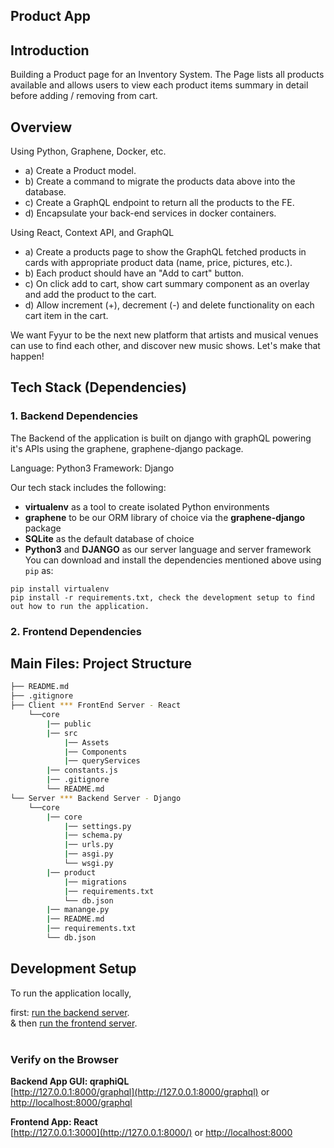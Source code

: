 ## Product App

## Introduction

Building a Product page for an Inventory System.
The Page lists all products available and allows users to view each product items summary in detail before adding / removing from cart.

## Overview

Using Python, Graphene, Docker, etc.

-   a) Create a Product model.
-   b) Create a command to migrate the products data above into the database.
-   c) Create a GraphQL endpoint to return all the products to the FE.
-   d) Encapsulate your back-end services in docker containers.

Using React, Context API, and GraphQL

-   a) Create a products page to show the GraphQL fetched products in cards with appropriate product data (name, price, pictures, etc.).
-   b) Each product should have an "Add to cart" button.
-   c) On click add to cart, show cart summary component as an overlay and add the product to the cart.
-   d) Allow increment (+), decrement (-) and delete functionality on each cart item in the cart.

We want Fyyur to be the next new platform that artists and musical venues can use to find each other, and discover new music shows. Let's make that happen!

## Tech Stack (Dependencies)

### 1. Backend Dependencies

The Backend of the application is built on django with graphQL powering it's APIs using the graphene, graphene-django package.

Language: Python3
Framework: Django

Our tech stack includes the following:

-   **virtualenv** as a tool to create isolated Python environments
-   **graphene** to be our ORM library of choice via the **graphene-django** package
-   **SQLite** as the default database of choice
-   **Python3** and **DJANGO** as our server language and server framework
    You can download and install the dependencies mentioned above using `pip` as:

```
pip install virtualenv
pip install -r requirements.txt, check the development setup to find out how to run the application.
```

### 2. Frontend Dependencies

<!-- You must have the **HTML**, **CSS**, and **Javascript** with [Bootstrap 3](https://getbootstrap.com/docs/3.4/customize/) for our website's frontend. Bootstrap can only be installed by Node Package Manager (NPM). Therefore, if not already, download and install the [Node.js](https://nodejs.org/en/download/). Windows users must run the executable as an Administrator, and restart the computer after installation. After successfully installing the Node, verify the installation as shown below.

```
node -v
npm -v
```

Install [Bootstrap 3](https://getbootstrap.com/docs/3.3/getting-started/) for the website's frontend:

```
npm init -y
npm install bootstrap@3
``` -->

## Main Files: Project Structure

```sh
├── README.md
├── .gitignore
├── Client *** FrontEnd Server - React
    └──core
        |── public
        |── src
            |── Assets
            |── Components
            |── queryServices
        |── constants.js
        |── .gitignore
        └── README.md
└── Server *** Backend Server - Django
    └──core
        |── core
            |── settings.py
            |── schema.py
            |── urls.py
            |── asgi.py
            └── wsgi.py
        |── product
            |── migrations
            |── requirements.txt
            └── db.json
        |── manange.py
        |── README.md
        |── requirements.txt
        └── db.json
```

## Development Setup

To run the application locally,

first: [run the backend server](</Server%20(django-graphQL)/core>).<br>
& then [run the frontend server](</Client%20(React)/core>).<br><br>

### Verify on the Browser

**Backend App GUI: qraphiQL**<br>
[http://127.0.0.1:8000/graphql](http://127.0.0.1:8000/graphql) or [http://localhost:8000/graphql](http://localhost:8000/graphql)

**Frontend App: React**<br>
[http://127.0.0.1:3000](http://127.0.0.1:8000/) or [http://localhost:8000](http://localhost:8000)
